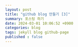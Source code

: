 ```yaml
---
layout: post
title: "github blog 만들기 [3]"
summary: 포스팅 하기
date: 2024-03-01 10:06:52 +0900
categories: blog
tags: jekyll blog github-page
published : false
---
```

